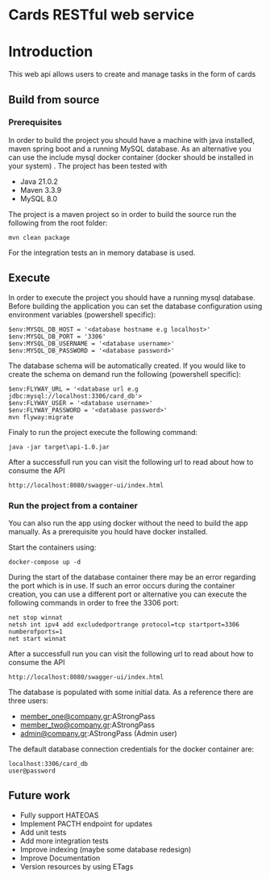 # Cards RESTful web service

# Introduction
This web api allows users to create and manage tasks in the form of cards

## Build from source
### Prerequisites
In order to build the project you should have a machine with java installed, maven spring boot and a running MySQL database. As an alternative you can use the include mysql docker container (docker should be installed in your system) . The project has been tested with
- Java 21.0.2
- Maven 3.3.9
- MySQL 8.0

The project is a maven project so in order to build the source run the following from the root folder:
```
mvn clean package
```

For the integration tests an in memory database is used.

## Execute

In order to execute the project you should have a running mysql database.
Before building the application you can set the database configuration using environment variables (powershell specific):
```
$env:MYSQL_DB_HOST = '<database hostname e.g localhost>'
$env:MYSQL_DB_PORT = '3306'
$env:MYSQL_DB_USERNAME = '<database username>'
$env:MYSQL_DB_PASSWORD = '<database password>'
```

The database schema will be automatically created. If you would like to create the schema on demand run the following (powershell specific):
```
$env:FLYWAY_URL = '<database url e.g jdbc:mysql://localhost:3306/card_db'> 
$env:FLYWAY_USER = '<database username>'
$env:FLYWAY_PASSWORD = '<database password>'
mvn flyway:migrate
```

Finaly to run the project execute the following command:

```
java -jar target\api-1.0.jar
```

After a successfull run you can visit the following url to read about how to consume the API
```
http://localhost:8080/swagger-ui/index.html
```


### Run the project from a container
You can also run the app using docker without the need to build the app manually.
As a prerequisite you hould have docker installed.

Start the containers using:
```
docker-compose up -d
```

During the start of the database container there may be an error regarding the port which is in use. If such an error occurs during the container creation, you can use a different port or alternative you can execute the following commands in order to free the 3306 port:
```
net stop winnat
netsh int ipv4 add excludedportrange protocol=tcp startport=3306 numberofports=1
net start winnat
```

After a successfull run you can visit the following url to read about how to consume the API
```
http://localhost:8080/swagger-ui/index.html
```

The database is populated with some initial data. As a reference there are three users:
- member_one@company.gr:AStrongPass
- member_two@company.gr:AStrongPass
- admin@company.gr:AStrongPass (Admin user)


The default database connection credentials for the docker container are:
```
localhost:3306/card_db
user@password
```


## Future work
- Fully support HATEOAS
- Implement PACTH endpoint for updates
- Add unit tests
- Add more integration tests
- Improve indexing (maybe some database redesign)
- Improve Documentation
- Version resources by using ETags